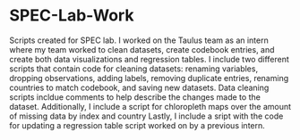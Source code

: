# SPEC-Lab-Work
Scripts created for SPEC lab. I worked on the Taulus team as an intern where my team worked to clean datasets, create codebook entries, and create both data visualizations and regression tables.
I include two different scripts that contain code for cleaning datasets: renaming variables, dropping observations, adding labels, removing duplicate entries, renaming countries to match codebook, and saving new datasets.
Data cleaning scripts incldue comments to help describe the changes made to the dataset.
Additionally, I include a script for chloropleth maps over the amount of missing data by index and country 
Lastly, I include a sript with the code for updating a regression table script worked on by a previous intern.
